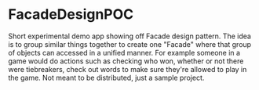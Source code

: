 # FacadeDesignPOC
Short experimental demo app showing off Facade design pattern. The idea is to group similar things together to create one "Facade" where that group of objects can accessed in a unified manner. For example someone in a game would do actions such as checking who won, whether or not there were tiebreakers, check out words to make sure they're allowed to play in the game. Not meant to be distributed, just a sample project.
